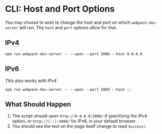 # CLI: Host and Port Options

You may choose to wish to change the host and port on which `webpack-dev-server`
will run. The `host` and `port` options allow for that.

## IPv4

```console
npm run webpack-dev-server -- --open --port 5000 --host 0.0.0.0
```

## IPv6

_This also works with IPv4_

```console
npm run webpack-dev-server -- --open --port 5000 --host ::
```

## What Should Happen

1. The script should open `http://0.0.0.0:5000/` if specifying the IPv4 option,
or `http://[::]:5000/` for IPv6, in your default browser.
2. You should see the text on the page itself change to read `Success!`.
